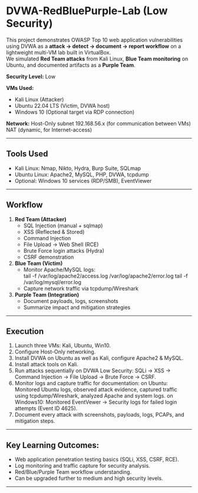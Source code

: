 # DVWA-RedBluePurple-Lab (Low Security) 
This project demonstrates OWASP Top 10 web application vulnerabilities using DVWA as a **attack → detect → document → report workflow** on a lightweight multi-VM lab built in VirtualBox.  
We simulated **Red Team attacks** from Kali Linux, **Blue Team monitoring** on Ubuntu, and documented artifacts as a **Purple Team**.

**Security Level:** Low  

**VMs Used:**
- Kali Linux (Attacker)
- Ubuntu 22.04 LTS (Victim, DVWA host)
- Windows 10 (Optional target via RDP connection)

**Network:** Host-Only subnet 192.168.56.x (for communication between VMs)
             NAT (dynamic, for Internet-access)              

---

## Tools Used
- Kali Linux: Nmap, Nikto, Hydra, Burp Suite, SQLmap
- Ubuntu Linux: Apache2, MySQL, PHP, DVWA, tcpdump
- Optional: Windows 10 services (RDP/SMB), EventViewer

---

## Workflow
1. **Red Team (Attacker)**  
   - SQL Injection (manual + sqlmap)  
   - XSS (Reflected & Stored)  
   - Command Injection  
   - File Upload → Web Shell (RCE)  
   - Brute Force login attacks (Hydra)  
   - CSRF demonstration  
2. **Blue Team (Victim)**  
   - Monitor Apache/MySQL logs:      
     tail -f /var/log/apache2/access.log /var/log/apache2/error.log
     tail -f /var/log/mysql/error.log     
   - Capture network traffic via tcpdump/Wireshark  
3. **Purple Team (Integration)**  
   - Document payloads, logs, screenshots  
   - Summarize impact and mitigation strategies

---

## Execution 
1. Launch three VMs: Kali, Ubuntu, Win10.  
2. Configure Host-Only networking.  
3. Install DVWA on Ubuntu as well as Kali, configure Apache2 & MySQL.  
4. Install attack tools on Kali.  
5. Run attacks sequentially on DVWA Low Security: SQLi → XSS → Command Injection → File Upload → Brute Force → CSRF.  
6. Monitor logs and capture traffic for documentation:
     on Ubuntu: Monitored Ubuntu logs, observed attack evidence, captured traffic using tcpdump/Wireshark, analyzed Apache and system logs.
     on Windows10: Monitored EventVewer -> Security logs for failed login attempts (Event ID 4625). 
7. Document every attack with screenshots, payloads, logs, PCAPs, and mitigation steps.
 
---

## Key Learning Outcomes:
- Web application penetration testing basics (SQLi, XSS, CSRF, RCE).  
- Log monitoring and traffic capture for security analysis.  
- Red/Blue/Purple Team workflow understanding.
- Can be upgraded further to medium and high security levels.   

---
